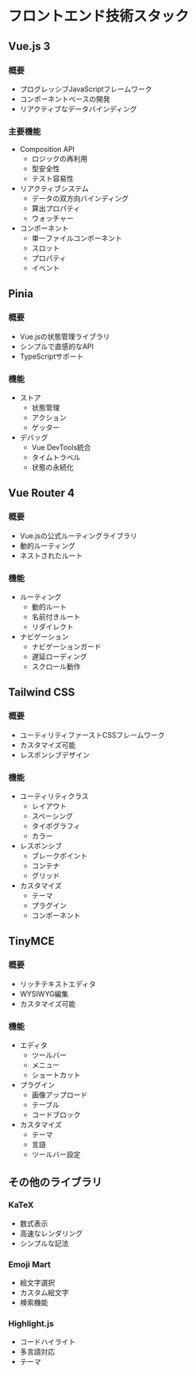 # フロントエンド技術スタック

## Vue.js 3

### 概要
- プログレッシブJavaScriptフレームワーク
- コンポーネントベースの開発
- リアクティブなデータバインディング

### 主要機能
- Composition API
  - ロジックの再利用
  - 型安全性
  - テスト容易性
- リアクティブシステム
  - データの双方向バインディング
  - 算出プロパティ
  - ウォッチャー
- コンポーネント
  - 単一ファイルコンポーネント
  - スロット
  - プロパティ
  - イベント

## Pinia

### 概要
- Vue.jsの状態管理ライブラリ
- シンプルで直感的なAPI
- TypeScriptサポート

### 機能
- ストア
  - 状態管理
  - アクション
  - ゲッター
- デバッグ
  - Vue DevTools統合
  - タイムトラベル
  - 状態の永続化

## Vue Router 4

### 概要
- Vue.jsの公式ルーティングライブラリ
- 動的ルーティング
- ネストされたルート

### 機能
- ルーティング
  - 動的ルート
  - 名前付きルート
  - リダイレクト
- ナビゲーション
  - ナビゲーションガード
  - 遅延ローディング
  - スクロール動作

## Tailwind CSS

### 概要
- ユーティリティファーストCSSフレームワーク
- カスタマイズ可能
- レスポンシブデザイン

### 機能
- ユーティリティクラス
  - レイアウト
  - スペーシング
  - タイポグラフィ
  - カラー
- レスポンシブ
  - ブレークポイント
  - コンテナ
  - グリッド
- カスタマイズ
  - テーマ
  - プラグイン
  - コンポーネント

## TinyMCE

### 概要
- リッチテキストエディタ
- WYSIWYG編集
- カスタマイズ可能

### 機能
- エディタ
  - ツールバー
  - メニュー
  - ショートカット
- プラグイン
  - 画像アップロード
  - テーブル
  - コードブロック
- カスタマイズ
  - テーマ
  - 言語
  - ツールバー設定

## その他のライブラリ

### KaTeX
- 数式表示
- 高速なレンダリング
- シンプルな記法

### Emoji Mart
- 絵文字選択
- カスタム絵文字
- 検索機能

### Highlight.js
- コードハイライト
- 多言語対応
- テーマ 
